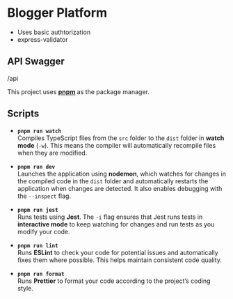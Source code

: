# Blogger Platform

- Uses basic authtorization
- express-validator

## API Swagger
/api

This project uses **[pnpm](https://pnpm.io/)** as the package manager.

## Scripts

- **`pnpm run watch`**  
  Compiles TypeScript files from the `src` folder to the `dist` folder in **watch mode** (`-w`). This means the compiler will automatically recompile files when they are modified.

- **`pnpm run dev`**  
  Launches the application using **nodemon**, which watches for changes in the compiled code in the `dist` folder and automatically restarts the application when changes are detected. It also enables debugging with the `--inspect` flag.

- **`pnpm run jest`**  
  Runs tests using **Jest**. The `-i` flag ensures that Jest runs tests in **interactive mode** to keep watching for changes and run tests as you modify your code.

- **`pnpm run lint`**  
  Runs **ESLint** to check your code for potential issues and automatically fixes them where possible. This helps maintain consistent code quality.

- **`pnpm run format`**  
  Runs **Prettier** to format your code according to the project’s coding style.
  